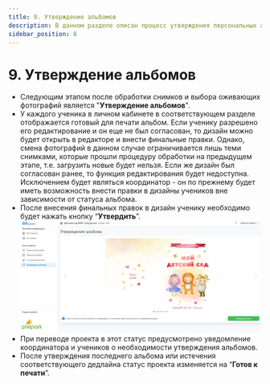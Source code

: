 ```yaml
---
title: 9. Утверждение альбомов
description: В данном разделе описан процесс утверждения персональных альбомов учениками
sidebar_position: 8
---
```


# 9. Утверждение альбомов
* Следующим этапом после обработки снимков и выбора оживающих фотографий является "__Утверждение альбомов__".
* У каждого ученика в личном кабинете в соответствующем разделе отображается готовый для печати альбом. Если ученику разрешено его редактирование и он еще не был согласован, то дизайн можно будет открыть в редакторе и внести финальные правки. Однако, смена фотографий в данном случае ограничивается лишь теми снимками, которые прошли процедуру обработки на предыдущем этапе, т.е. загрузить новые будет нельзя. Если же дизайн был согласован ранее, то функция редактирования будет недоступна. Исключением будет являться координатор - он по прежнему будет иметь возможность внести правки в дизайны учеников вне зависимости от статуса альбома.
* После внесения финальных правок в дизайн ученику необходимо будет нажать кнопку “__Утвердить__”. 
![](../_media/general/album-approval.png)
* При переводе проекта в этот статус предусмотрено уведомление координатора и учеников о необходимости утверждения альбомов.
* После утверждения последнего альбома или истечения соответствующего дедлайна статус проекта изменяется на “__Готов к печати__”.
